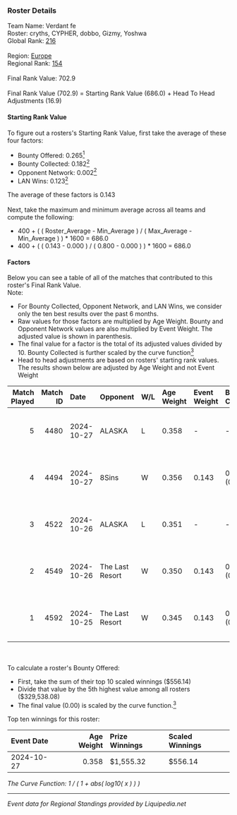 ### Roster Details<br />
Team Name: Verdant fe<br />
Roster: cryths, CYPHER, dobbo, Gizmy, Yoshwa<br />
Global Rank: [216](../standings_global.md)<br />
<br />
Region: [Europe]( ../standings_europe.md)<br />
Regional Rank: [154]( ../standings_europe.md)<br />
<br />
Final Rank Value:  702.9<br />
<br />
Final Rank Value (702.9) = Starting Rank Value (686.0) + Head To Head Adjustments (16.9)<br />

#### Starting Rank Value<br />
To figure out a rosters's Starting Rank Value, first take the average of these four factors:<br />
- Bounty Offered: 0.265[<sup>1</sup>](#table2)
- Bounty Collected: 0.182[<sup>2</sup>](#table1)
- Opponent Network: 0.002[<sup>2</sup>](#table1)
- LAN Wins: 0.123[<sup>2</sup>](#table1)

The average of these factors is 0.143<br />
<br />
Next, take the maximum and minimum average across all teams and compute the following:<br />
- 400 + ( ( Roster_Average - Min_Average ) / ( Max_Average - Min_Average ) ) * 1600 = 686.0
- 400 + ( ( 0.143 - 0.000 ) / ( 0.800 - 0.000 ) ) * 1600 = 686.0


#### Factors<br />
Below you can see a table of all of the matches that contributed to this roster's Final Rank Value.<br />
Note:<br />

- For Bounty Collected, Opponent Network, and LAN Wins, we consider only the ten best results over the past 6 months.
- Raw values for those factors are multiplied by Age Weight. Bounty and Opponent Network values are also multiplied by Event Weight. The adjusted value is shown in parenthesis.
- The final value for a factor is the total of its adjusted values divided by 10. Bounty Collected is further scaled by the curve function[<sup>3</sup>](#curveFunction)
- Head to head adjustments are based on rosters' starting rank values. The results shown below are adjusted by Age Weight and not Event Weight
<span id="table1"></span><br />


| Match Played | Match ID | Date       | Opponent        | W/L | Age Weight | Event Weight | Bounty Collected | Opponent Network | LAN Wins  | H2H Adj. | Roster                               |
| -: | -: | :- | :- | :- | :- | :- | :- | :- | :- | -: | :- |
|            5 |     4480 | 2024-10-27 | ALASKA          | L   | 0.358      | -            | -                | -                | -         |    -1.12 | cryths, CYPHER, dobbo, Gizmy, Yoshwa |
|            4 |     4494 | 2024-10-27 | 8Sins           | W   | 0.356      | 0.143        | 0.005 (0.000)    | 0.233 (0.012)    | 1 (0.356) |     8.69 | cryths, CYPHER, dobbo, Gizmy, Yoshwa |
|            3 |     4522 | 2024-10-26 | ALASKA          | L   | 0.351      | -            | -                | -                | -         |    -1.06 | cryths, CYPHER, dobbo, Gizmy, Yoshwa |
|            2 |     4549 | 2024-10-26 | The Last Resort | W   | 0.350      | 0.143        | 0.001 (0.000)    | 0.159 (0.008)    | 1 (0.350) |     5.97 | cryths, CYPHER, dobbo, Gizmy, Yoshwa |
|            1 |     4592 | 2024-10-25 | The Last Resort | W   | 0.345      | 0.143        | 0.000 (0.000)    | 0.042 (0.002)    | 1 (0.345) |     4.42 | cryths, CYPHER, dobbo, Gizmy, Yoshwa |

<br />
<span id="table2"></span><br />
To calculate a roster's Bounty Offered:<br />

- First, take the sum of their top 10 scaled winnings ($556.14)
- Divide that value by the 5th highest value among all rosters ($329,538.08)
- The final value (0.00) is scaled by the curve function.[<sup>3</sup>](#curveFunction)

Top ten winnings for this roster:<br />

| Event Date | Age Weight | Prize Winnings | Scaled Winnings |
| :- | -: | :- | :- |
| 2024-10-27 |      0.358 | $1,555.32      | $556.14         |


<span id="curveFunction"></span>_The Curve Function: 1 / ( 1 + abs( log10( x ) ) )_<br />

---
_Event data for Regional Standings provided by Liquipedia.net_<br />
